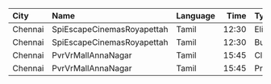 | City    | Name                       | Language |  Time | Type    | Price | Capacity | Booked |
| :------ | :------------------------- | :------- | ----: | :------ | ----: | -------: | -----: |
| Chennai | SpiEscapeCinemasRoyapettah | Tamil    | 12:30 | Elite   |  190₹ |       50 |     50 |
| Chennai | SpiEscapeCinemasRoyapettah | Tamil    | 12:30 | Budget  |   60₹ |        5 |      5 |
| Chennai | PvrVrMallAnnaNagar         | Tamil    | 15:45 | Classic |   60₹ |        8 |      8 |
| Chennai | PvrVrMallAnnaNagar         | Tamil    | 15:45 | Prime   |  190₹ |       55 |      0 |